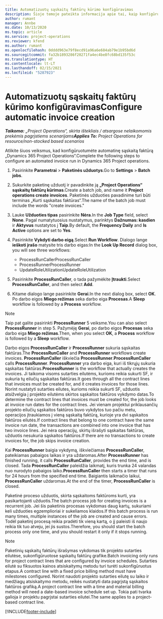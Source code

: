 ```yaml
---
title: Automatizuotų sąskaitų faktūrų kūrimo konfigūravimas
description: Šioje temoje pateikta informacija apie tai, kaip konfigūruojant sistemą automatiškai generuoti sąskaitas faktūras.
author: rumant
manager: Annbe
ms.date: 10/13/2020
ms.topic: article
ms.service: project-operations
ms.reviewer: kfend
ms.author: rumant
ms.openlocfilehash: 0dddd963e79f8ecd91a96a6e684ab79e1b95bd6d
ms.sourcegitcommit: fa32b1893286f20271fa4ec4be8fc68bd135f53c
ms.translationtype: HT
ms.contentlocale: lt-LT
ms.lasthandoff: 02/15/2021
ms.locfileid: "5287923"
---
```

# <a name="configure-automatic-invoice-creation"></a><span data-ttu-id="f1ef8-103">Automatizuotų sąskaitų faktūrų kūrimo konfigūravimas</span><span class="sxs-lookup"><span data-stu-id="f1ef8-103">Configure automatic invoice creation</span></span>

<span data-ttu-id="f1ef8-104">_**Taikoma:** „Project Operations“, skirta ištekliais / atsargose nelaikomomis prekėmis pagrįstiems scenarijams_</span><span class="sxs-lookup"><span data-stu-id="f1ef8-104">_**Applies To:** Project Operations for resource/non-stocked based scenarios_</span></span>


<span data-ttu-id="f1ef8-105">Atlikite šiuos veiksmus, kad konfigūruotumėte automatinę sąskaitą faktūrą „Dynamics 365 Project Operations“.</span><span class="sxs-lookup"><span data-stu-id="f1ef8-105">Complete the following steps to configure an automated invoice run in Dynamics 365 Project operations.</span></span>

1. <span data-ttu-id="f1ef8-106">Pasirinkite **Parametrai** > **Paketinės užduotys**.</span><span class="sxs-lookup"><span data-stu-id="f1ef8-106">Go to **Settings** > **Batch jobs**.</span></span>
2. <span data-ttu-id="f1ef8-107">Sukurkite paketinę užduotį ir pavadinkite ją **„Project Operations“ sąskaitų faktūrų kūrimas**.</span><span class="sxs-lookup"><span data-stu-id="f1ef8-107">Create a batch job, and name it **Project operations create invoices**.</span></span> <span data-ttu-id="f1ef8-108">Paketinės užduoties pavadinime turi būti terminas „Kurti sąskaitas faktūras“.</span><span class="sxs-lookup"><span data-stu-id="f1ef8-108">The name of the batch job must include the words "create invoices."</span></span>
3. <span data-ttu-id="f1ef8-109">Lauke **Užduoties tipas** pasirinkite **Nėra**.</span><span class="sxs-lookup"><span data-stu-id="f1ef8-109">In the **Job Type** field, select **None**.</span></span> <span data-ttu-id="f1ef8-110">Pagal numatytuosius nustatymus, parinktys **Dažnumas: kasdien** ir **Aktyvus** nustatytos į **Taip**.</span><span class="sxs-lookup"><span data-stu-id="f1ef8-110">By default, the **Frequency Daily** and **Is Active** options are set to **Yes**.</span></span>
4. <span data-ttu-id="f1ef8-111">Pasirinkite **Vykdyti darbo eigą**.</span><span class="sxs-lookup"><span data-stu-id="f1ef8-111">Select **Run Workflow**.</span></span> <span data-ttu-id="f1ef8-112">Dialogo lange **ieškoti įrašo** matysite tris darbo eigas:</span><span class="sxs-lookup"><span data-stu-id="f1ef8-112">In the **Look Up Record** dialog box, you will see three workflows:</span></span>

    - <span data-ttu-id="f1ef8-113">ProcessRunCaller</span><span class="sxs-lookup"><span data-stu-id="f1ef8-113">ProcessRunCaller</span></span>
    - <span data-ttu-id="f1ef8-114">ProcessRunner</span><span class="sxs-lookup"><span data-stu-id="f1ef8-114">ProcessRunner</span></span>
    - <span data-ttu-id="f1ef8-115">UpdateRoleUtilization</span><span class="sxs-lookup"><span data-stu-id="f1ef8-115">UpdateRoleUtilization</span></span>

5. <span data-ttu-id="f1ef8-116">Pasirinkite **ProcessRunCaller**, o tada pažymėkite **Įtraukti**.</span><span class="sxs-lookup"><span data-stu-id="f1ef8-116">Select **ProcessRunCaller**, and then select **Add**.</span></span>
6. <span data-ttu-id="f1ef8-117">Kitame dialogo lange pasirinkite **Gerai**.</span><span class="sxs-lookup"><span data-stu-id="f1ef8-117">In the next dialog box, select **OK**.</span></span> <span data-ttu-id="f1ef8-118">Po darbo eigos **Miego režimas** seka darbo eiga **Procesas**.</span><span class="sxs-lookup"><span data-stu-id="f1ef8-118">A **Sleep** workflow is followed by a **Process** workflow.</span></span>

  > [!NOTE]
  > <span data-ttu-id="f1ef8-119">Taip pat galite pasirinkti **ProcessRunner** 5 veiksme.</span><span class="sxs-lookup"><span data-stu-id="f1ef8-119">You can also select **ProcessRunner** in step 5.</span></span> <span data-ttu-id="f1ef8-120">Pažymėję **Gerai**, po darbo eigos **Procesas** seka darbo eiga **Miego režimas**.</span><span class="sxs-lookup"><span data-stu-id="f1ef8-120">Then, when you select **OK**, a **Process** workflow is followed by a **Sleep** workflow.</span></span>

<span data-ttu-id="f1ef8-121">Darbo eigos **ProcessRunCaller** ir **ProcessRunner** sukuria sąskaitas faktūras.</span><span class="sxs-lookup"><span data-stu-id="f1ef8-121">The **ProcessRunCaller** and **ProcessRunner** workflows create invoices.</span></span> <span data-ttu-id="f1ef8-122">**ProcessRunCaller** iškviečia **ProcessRunner**.</span><span class="sxs-lookup"><span data-stu-id="f1ef8-122">**ProcessRunCaller** calls **ProcessRunner**.</span></span> <span data-ttu-id="f1ef8-123">**ProcessRunner** yra darbo eiga, kuri iš tikrųjų sukuria sąskaitas faktūras.</span><span class="sxs-lookup"><span data-stu-id="f1ef8-123">**ProcessRunner** is the workflow that actually creates the invoices.</span></span> <span data-ttu-id="f1ef8-124">Ji taikoma visoms sutarties eilutėms, kurioms reikia sukurti SF, ir sukuria tų eilučių sąskaitas faktūras.</span><span class="sxs-lookup"><span data-stu-id="f1ef8-124">It goes through all the contract lines that invoices must be created for, and it creates invoices for those lines.</span></span> <span data-ttu-id="f1ef8-125">Norint nustatyti sutarties eilutes, kurioms reikia sukurti SF, užduotis atsižvelgia į projekto eilutėms skirtos sąskaitos faktūros vykdymo datas.</span><span class="sxs-lookup"><span data-stu-id="f1ef8-125">To determine the contract lines that invoices must be created for, the job looks at invoice run dates for the contract lines.</span></span> <span data-ttu-id="f1ef8-126">Jei vienam projektui priklausančių projekto eilučių sąskaitos faktūros buvo vykdytos tuo pačiu metu, operacijos įtraukiamos į vieną sąskaitą faktūrą, kurioje yra dvi sąskaitos faktūros eilutės.</span><span class="sxs-lookup"><span data-stu-id="f1ef8-126">If contract lines that belong to one contract have the same invoice run date, the transactions are combined into one invoice that has two invoice lines.</span></span> <span data-ttu-id="f1ef8-127">Jei nėra operacijų, skirtų išrašyti sąskaitas faktūras, užduotis nesukuria sąskaitos faktūros.</span><span class="sxs-lookup"><span data-stu-id="f1ef8-127">If there are no transactions to create invoices for, the job skips invoice creation.</span></span>

<span data-ttu-id="f1ef8-128">Kai **ProcessRunner** baigia vykdymą, iškviečiamas **ProcessRunCaller**, pateikiamas pabaigos laikas ir yra uždaromas.</span><span class="sxs-lookup"><span data-stu-id="f1ef8-128">After **ProcessRunner** has finished running, it calls **ProcessRunCaller**, provides the end time, and is closed.</span></span> <span data-ttu-id="f1ef8-129">Tada **ProcessRunCaller** paleidžia laikmatį, kuris trunka 24 valandas nuo nurodyto pabaigos laiko.</span><span class="sxs-lookup"><span data-stu-id="f1ef8-129">**ProcessRunCaller** then starts a timer that runs for 24 hours from the specified end time.</span></span> <span data-ttu-id="f1ef8-130">Baigiantis laikmačio laikui, **ProcessRunCaller** uždaromas.</span><span class="sxs-lookup"><span data-stu-id="f1ef8-130">At the end of the timer, **ProcessRunCaller** is closed.</span></span>

<span data-ttu-id="f1ef8-131">Paketinė proceso užduotis, skirta sąskaitoms faktūroms kurti, yra pasikartojanti užduotis.</span><span class="sxs-lookup"><span data-stu-id="f1ef8-131">The batch process job for creating invoices is a recurrent job.</span></span> <span data-ttu-id="f1ef8-132">Jei šis paketinis procesas vykdomas daug kartų, sukuriami keli užduoties egzemplioriai ir sukeliamos klaidos.</span><span class="sxs-lookup"><span data-stu-id="f1ef8-132">If this batch process is run many times, multiple instances of the job are created and cause errors.</span></span> <span data-ttu-id="f1ef8-133">Todėl paketinį procesą reikia pradėti tik vieną kartą, o jį paleisti iš naujo reikia tik tuo atveju, jei jis sustos.</span><span class="sxs-lookup"><span data-stu-id="f1ef8-133">Therefore, you should start the batch process only one time, and you should restart it only if it stops running.</span></span>

> [!NOTE]
> <span data-ttu-id="f1ef8-134">Paketinių sąskaitų faktūrų išrašymas vykdomas tik projekto sutarties eilutėse, sukonfigūruotose sąskaitų faktūrų grafike.</span><span class="sxs-lookup"><span data-stu-id="f1ef8-134">Batch invoicing only runs for project contract lines that are configured by invoice schedules.</span></span> <span data-ttu-id="f1ef8-135">Sutarties eilutė su fiksuotos kainos atsiskaitymų metodu turi turėti sukonfigūruotus etapus.</span><span class="sxs-lookup"><span data-stu-id="f1ef8-135">A contract line with a fixed price billing method must have milestones configured.</span></span> <span data-ttu-id="f1ef8-136">Norint naudoti projekto sutarties eilutę su laiko ir medžiagų atsiskaitymo metodu, reikės nustatyti data pagrįstą sąskaitos faktūros grafiką.</span><span class="sxs-lookup"><span data-stu-id="f1ef8-136">A project contract line with a time and material billing method will need a date-based invoice schedule set up.</span></span> <span data-ttu-id="f1ef8-137">Tokia pati tvarka galioja ir projektu pagrįstai sutarties eilutei.</span><span class="sxs-lookup"><span data-stu-id="f1ef8-137">The same applies to a project-based contract line.</span></span>     


[!INCLUDE[footer-include](../includes/footer-banner.md)]